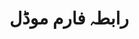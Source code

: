 <!-- <LeadForm /> -->
<!-- <GoldenVisaForm /> -->
<!-- :channelCategories="['Visa', 'Residence', 'Investment']" -->

# رابطہ فارم موڈل

<!-- <ContactFormModal
buttonText="مفت مشاورت حاصل کریں"
channelId="Golden Visa"
@success="handleSuccess"
/> -->

<script setup>
const handleSuccess = () => {
  // فارم کی کامیاب سبمیشن کے بعد اضافی کارروائیاں
  consol.lo('فارم جمع کر دیا گیا')
}
</script>
